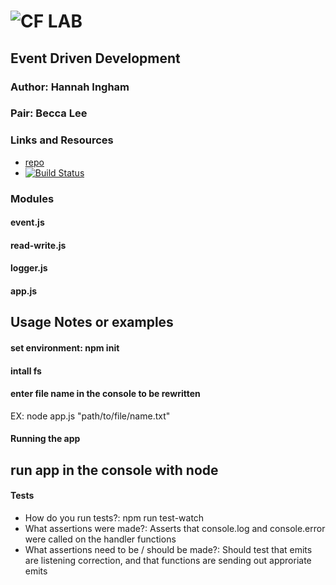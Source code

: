 ![CF](http://i.imgur.com/7v5ASc8.png) LAB
=================================================

## Event Driven Development

### Author: Hannah Ingham
### Pair: Becca Lee

### Links and Resources
* [repo]( https://github.com/hingham/06-event-driven-apps-hi )
* [![Build Status](https://www.travis-ci.com/hingham/06-event-driven-apps.svg?branch=impli)](https://www.travis-ci.com/hingham/06-event-driven-apps)

### Modules
#### event.js
#### read-write.js
#### logger.js
#### app.js


## Usage Notes or examples
#### set environment: npm init
#### intall fs
#### enter file name in the console to be rewritten

EX: node app.js "path/to/file/name.txt"

#### Running the app
## run app in the console with node

#### Tests
* How do you run tests?: npm run test-watch
* What assertions were made?: Asserts that console.log and console.error were called on the handler functions
* What assertions need to be / should be made?: Should test that emits are listening correction, and that functions are sending out approriate emits

